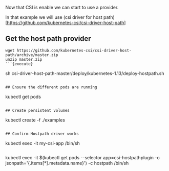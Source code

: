 Now that CSI is enable we can start to use a provider.

In that example we will use (csi driver for host path)[https://github.com/kubernetes-csi/csi-driver-host-path]

## Get the host path provider

```
wget https://github.com/kubernetes-csi/csi-driver-host-path/archive/master.zip
unzip master.zip
```{execute}

```
sh csi-driver-host-path-master/deploy/kubernetes-1.13/deploy-hostpath.sh

```{execute}

## Ensure the different pods are running

```
kubectl get pods
```{execute}

## Create persistent volumes

```
kubectl create -f ./examples
```{execute}

## Confirm Hostpath driver works
```
kubectl exec -it my-csi-app /bin/sh
```{execute}

```
kubectl exec -it $(kubectl get pods --selector app=csi-hostpathplugin -o jsonpath='{.items[*].metadata.name}') -c hostpath /bin/sh
```{execute}